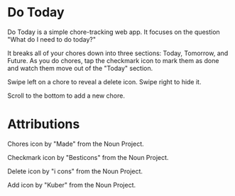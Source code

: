 Do Today
========
Do Today is a simple chore-tracking web app. It focuses on the question "What do I need to do today?"

It breaks all of your chores down into three sections: Today, Tomorrow, and Future.  As you do chores, tap the checkmark icon to mark them as done and watch them move out of the "Today" section.

Swipe left on a chore to reveal a delete icon. Swipe right to hide it.

Scroll to the bottom to add a new chore.

Attributions
============
Chores icon by "Made" from the Noun Project.

Checkmark icon by "Besticons" from the Noun Project.

Delete icon by "i cons" from the Noun Project.

Add icon by "Kuber" from the Noun Project.